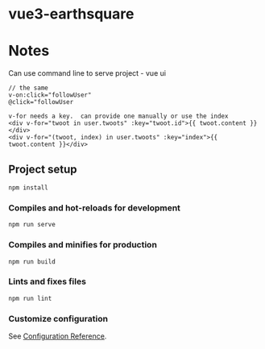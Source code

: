 # vue3-earthsquare

# Notes

Can use command line to serve project - vue ui

    // the same
    v-on:click="followUser"
    @click="followUser

    v-for needs a key.  can provide one manually or use the index
    <div v-for="twoot in user.twoots" :key="twoot.id">{{ twoot.content }}</div>
    <div v-for="(twoot, index) in user.twoots" :key="index">{{ twoot.content }}</div>

## Project setup
```
npm install
```

### Compiles and hot-reloads for development
```
npm run serve
```

### Compiles and minifies for production
```
npm run build
```

### Lints and fixes files
```
npm run lint
```

### Customize configuration
See [Configuration Reference](https://cli.vuejs.org/config/).
